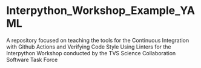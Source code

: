 # Interpython_Workshop_Example_YAML
A repository focused on teaching the tools for the Continuous Integration with Github Actions and Verifying Code Style Using Linters for the Interpython Workshop conducted by the TVS Science Collaboration Software Task Force
